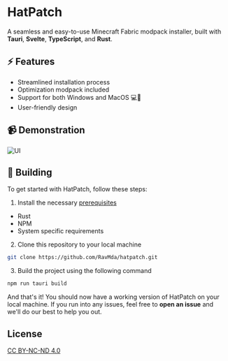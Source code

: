 # HatPatch

A seamless and easy-to-use Minecraft Fabric modpack installer, built with **Tauri**, **Svelte**, **TypeScript**, and **Rust**.

## ⚡ Features

- Streamlined installation process
- Optimization modpack included
- Support for both Windows and MacOS 💻🍎
- User-friendly design

## 📹 Demonstration
![UI](https://i.imgur.com/iWVPW7A.gif)

## 🚀 Building
To get started with HatPatch, follow these steps:

1. Install the necessary [prerequisites](https://tauri.app/v1/guides/getting-started/prerequisites)
  - Rust
  - NPM
  - System specific requirements
2. Clone this repository to your local machine
  ```bash
  git clone https://github.com/RavMda/hatpatch.git
  ```
3. Build the project using the following command
  ```bash
  npm run tauri build
  ```
And that's it! You should now have a working version of HatPatch on your local machine. 
If you run into any issues, feel free to **open an issue** and we'll do our best to help you out.

## License
[CC BY-NC-ND 4.0](https://creativecommons.org/licenses/by-nc-nd/4.0/)
